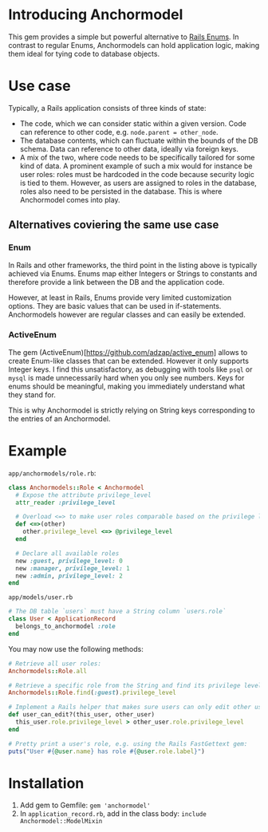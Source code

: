 # Introducing Anchormodel

This gem provides a simple but powerful alternative to [Rails
Enums](https://api.rubyonrails.org/v7.0/classes/ActiveRecord/Enum.html). In
contrast to regular Enums, Anchormodels can hold application logic, making them
ideal for tying code to database objects.

# Use case

Typically, a Rails application consists of three kinds of state:

- The code, which we can consider static within a given version. Code can
  reference to other code, e.g. `node.parent = other_node`.
- The database contents, which can fluctuate within the bounds of the DB schema.
  Data can reference to other data, ideally via foreign keys.
- A mix of the two, where code needs to be specifically tailored for some kind
  of data. A prominent example of such a mix would for instance be user roles:
  roles must be hardcoded in the code because security logic is tied to them.
  However, as users are assigned to roles in the database, roles also need to be
  persisted in the database. This is where Anchormodel comes into play.

## Alternatives coviering the same use case

### Enum

In Rails and other frameworks, the third point in the listing above is typically
achieved via Enums. Enums map either Integers or Strings to constants and
therefore provide a link between the DB and the application code.

However, at least in Rails, Enums provide very limited customization options.
They are basic values that can be used in if-statements. Anchormodels however
are regular classes and can easily be extended.

### ActiveEnum

The gem (ActiveEnum)[https://github.com/adzap/active_enum] allows to create
Enum-like classes that can be extended. However it only supports Integer keys. I
find this unsatisfactory, as debugging with tools like `psql` or `mysql` is made
unnecessarily hard when you only see numbers. Keys for enums should be
meaningful, making you immediately understand what they stand for.

This is why Anchormodel is strictly relying on String keys corresponding to the
entries of an Anchormodel.

# Example

`app/anchormodels/role.rb`:

```ruby
class Anchormodels::Role < Anchormodel
  # Expose the attribute privilege_level
  attr_reader :privilege_level

  # Overload <=> to make user roles comparable based on the privilege level
  def <=>(other)
    other.privilege_level <=> @privilege_level
  end

  # Declare all available roles
  new :guest, privilege_level: 0
  new :manager, privilege_level: 1
  new :admin, privilege_level: 2
end
```

`app/models/user.rb`

```ruby
# The DB table `users` must have a String column `users.role`
class User < ApplicationRecord
  belongs_to_anchormodel :role
end
```

You may now use the following methods:

```ruby
# Retrieve all user roles:
Anchormodels::Role.all

# Retrieve a specific role from the String and find its privilege level
Anchormodels::Role.find(:guest).privilege_level

# Implement a Rails helper that makes sure users can only edit other users that have a lower privilege level than themselves
def user_can_edit?(this_user, other_user)
  this_user.role.privilege_level > other_user.role.privilege_level
end

# Pretty print a user's role, e.g. using the Rails FastGettext gem:
puts("User #{@user.name} has role #{@user.role.label}")
```

# Installation

1. Add gem to Gemfile: `gem 'anchormodel'`
2. In `application_record.rb`, add in the class body: `include Anchormodel::ModelMixin`